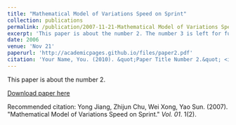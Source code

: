 ```yaml
---
title: "Mathematical Model of Variations Speed on Sprint"
collection: publications
permalink: /publication/2007-11-21-Mathematical Model of Variations Speed on Sprint
excerpt: 'This paper is about the number 2. The number 3 is left for future work.'
date: 2006
venue: 'Nov 21'
paperurl: 'http://academicpages.github.io/files/paper2.pdf'
citation: 'Your Name, You. (2010). &quot;Paper Title Number 2.&quot; <i>Journal 1</i>. 1(2).'
---
```

This paper is about the number 2.

[Download paper here](http://academicpages.github.io/files/paper2.pdf)

Recommended citation: Yong Jiang, Zhijun Chu, Wei Xong, Yao Sun. (2007). "Mathematical Model of Variations Speed on Sprint." <i>Vol. 01</i>. 1(2).
